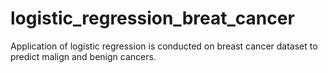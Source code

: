 # logistic_regression_breat_cancer
Application of logistic regression is conducted on breast cancer dataset to predict malign and benign cancers.

